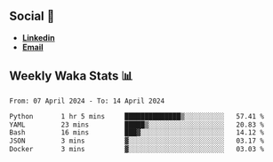 ## Social 🔗

- [**Linkedin**](https://www.linkedin.com/in/trevorward001/)
- **<a href="mailto:trevorward001@gmail.com">Email<a>**

## Weekly Waka Stats 📊
<!--START_SECTION:waka-->

```txt
From: 07 April 2024 - To: 14 April 2024

Python       1 hr 5 mins     ██████████████▒░░░░░░░░░░   57.41 %
YAML         23 mins         █████▒░░░░░░░░░░░░░░░░░░░   20.83 %
Bash         16 mins         ███▓░░░░░░░░░░░░░░░░░░░░░   14.12 %
JSON         3 mins          ▓░░░░░░░░░░░░░░░░░░░░░░░░   03.17 %
Docker       3 mins          ▓░░░░░░░░░░░░░░░░░░░░░░░░   03.03 %
```

<!--END_SECTION:waka-->

<!--

Here are some ideas to get you started:

- 🔭 I’m currently working on (way to add branches committed on)
- 🌱 I’m currently learning Web Frameworks and Machine Learning! (Lisp, JS (react & angular), Python, and __)
- 💬 Ask me about ...
- 📫 How to reach me: 
- 😄 Pronouns: He/Him/His
- ⚡ Fun fact: ...

that-recsys-lab
-->
